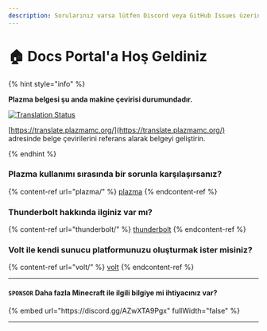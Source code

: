 ```yaml
---
description: Sorularınız varsa lütfen Discord veya GitHub Issues üzerinden sorun.
---
```


# 🏠 Docs Portal'a Hoş Geldiniz

{% hint style="info" %}

**Plazma belgesi şu anda makine çevirisi durumundadır.**

[![Translation Status](https://badge.plazmamc.org/internal/crowdin)](https://translate.plazmamc.org/)

[https://translate.plazmamc.org/](https://translate.plazmamc.org/) adresinde belge çevirilerini referans alarak belgeyi geliştirin.

{% endhint %}

### Plazma kullanımı sırasında bir sorunla karşılaşırsanız?

{% content-ref url="plazma/" %}
[plazma](plazma/)
{% endcontent-ref %}

### Thunderbolt hakkında ilginiz var mı?

{% content-ref url="thunderbolt/" %}
[thunderbolt](thunderbolt/)
{% endcontent-ref %}

### Volt ile kendi sunucu platformunuzu oluşturmak ister misiniz?

{% content-ref url="volt/" %}
[volt](volt/)
{% endcontent-ref %}

***

#### `SPONSOR` Daha fazla Minecraft ile ilgili bilgiye mi ihtiyacınız var? <a href="#etc-1" id="etc-1"></a>

{% embed url="https\://discord.gg/AZwXTA9Pgx" fullWidth="false" %}

***
